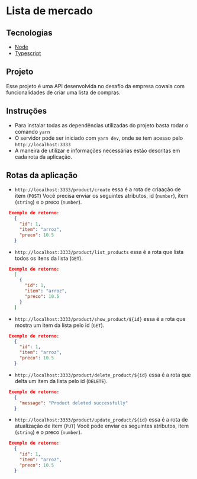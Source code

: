 # Lista de mercado


## Tecnologias

- [Node](https://nodejs.org/en/)
- [Typescript](https://www.typescriptlang.org)

## Projeto

Esse projeto é uma API desenvolvida no desafio da empresa cowala com funcionalidades de criar uma lista de compras.


## Instruções

- Para instalar todas as dependências utilizadas do projeto basta rodar o comando `yarn`
- O servidor pode ser iniciado com `yarn dev`, onde se tem acesso pelo `http://localhost:3333`
- A maneira de utilizar e informações necessárias estão descritas em cada rota da aplicação.

## Rotas da aplicação

- `http://localhost:3333/product/create` essa é a rota de criaação de item  (`POST`) Você precisa enviar os seguintes atributos, id (`number`), item (`string`) e o preco (`number`).

 ```JSON
  Exemplo de retorno:
    {
      "id": 1,
      "item": "arroz",
      "preco": 10.5
    }
 ```

- `http://localhost:3333/product/list_products` essa é a rota que lista todos os itens da lista (`GET`).

 ```JSON
  Exemplo de retorno:
    [
      {
        "id": 1,
        "item": "arroz",
        "preco": 10.5
      }
    ]
 ```
 
 - `http://localhost:3333/product/show_product/${id}` essa é a rota que mostra um item da lista pelo id (`GET`).

 ```JSON
  Exemplo de retorno:
    {
      "id": 1,
      "item": "arroz",
      "preco": 10.5
    }
 ```
 
  - `http://localhost:3333/product/delete_product/${id}` essa é a rota que delta um item da lista pelo id (`DELETE`).

 ```JSON
  Exemplo de retorno:
    {
      "message": "Product deleted successfully"
    }
 ```

- `http://localhost:3333/product/update_product/${id}` essa é a rota de atualização de item  (`PUT`) Você pode enviar os seguintes atributos, item (`string`) e o preco (`number`).

 ```JSON
  Exemplo de retorno:
    {
      "id": 1,
      "item": "arroz",
      "preco": 10.5
    }
 ```

